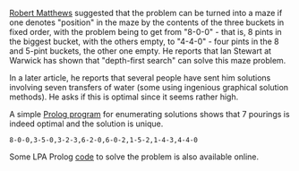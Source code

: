 [Robert Matthews](https://en.wikipedia.org/wiki/Robert_Matthews_(scientist)) suggested that the problem can be turned into a maze if one denotes "position" in the maze by the contents of the three buckets in fixed order, with the problem being to get from "8-0-0" - that is, 8 pints in the biggest bucket, with the others empty, to "4-4-0" - four pints in the 8 and 5-pint buckets, the other one empty. He reports that Ian Stewart at Warwick has shown that "depth-first search" can solve this maze problem.

In a later article, he reports that several people have sent him solutions involving seven transfers of water (some using ingenious graphical solution methods). He asks if this is optimal since it seems rather high.

A simple [Prolog program](../models/enumerate.pl) for enumerating solutions shows that 7 pourings is indeed optimal and the solution is unique.

	8-0-0,3-5-0,3-2-3,6-2-0,6-0-2,1-5-2,1-4-3,4-4-0

Some LPA Prolog [code](http://colin.barker.pagesperso-orange.fr/lpa/jugs.htm) to solve the problem is also available online.
